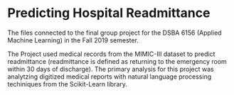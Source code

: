 # Predicting Hospital Readmittance
The files connected to the final group project for the DSBA 6156 (Applied Machine Learning) in the Fall 2019 semester.

The Project used medical records from the MIMIC-III dataset to predict readmittance (readmittance is defined as returning to the emergency room within 30 days of discharge). The primary analysis for this project was analytzing digitized medical reports with natural language processing techiniques from the Scikit-Learn library.
